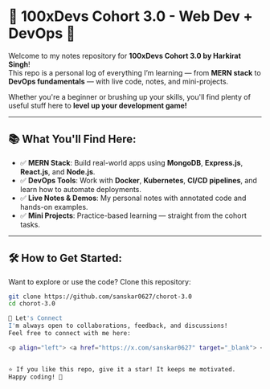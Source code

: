 # 🚀 100xDevs Cohort 3.0 - Web Dev + DevOps 🚀

Welcome to my notes repository for **100xDevs Cohort 3.0 by Harkirat Singh**!  
This repo is a personal log of everything I’m learning — from **MERN stack** to **DevOps fundamentals** — with live code, notes, and mini-projects.

Whether you're a beginner or brushing up your skills, you'll find plenty of useful stuff here to **level up your development game!**

---

## 📚 What You'll Find Here:

- ✅ **MERN Stack**: Build real-world apps using **MongoDB**, **Express.js**, **React.js**, and **Node.js**.
- ✅ **DevOps Tools**: Work with **Docker**, **Kubernetes**, **CI/CD pipelines**, and learn how to automate deployments.
- ✅ **Live Notes & Demos**: My personal notes with annotated code and hands-on examples.
- ✅ **Mini Projects**: Practice-based learning — straight from the cohort tasks.

---

## 🛠 How to Get Started:

Want to explore or use the code? Clone this repository:

```bash
git clone https://github.com/sanskar0627/chorot-3.0
cd chorot-3.0

🤝 Let's Connect
I'm always open to collaborations, feedback, and discussions!
Feel free to connect with me here:

<p align="left"> <a href="https://x.com/sanskar0627" target="_blank"> <img src="https://img.shields.io/badge/Twitter-1DA1F2?style=for-the-badge&logo=twitter&logoColor=white" /> </a> <a href="https://www.linkedin.com/in/sanskar2003/" target="_blank"> <img src="https://img.shields.io/badge/LinkedIn-0077B5?style=for-the-badge&logo=linkedin&logoColor=white" /> </a> </p>


⭐ If you like this repo, give it a star! It keeps me motivated.
Happy coding! 🚀
